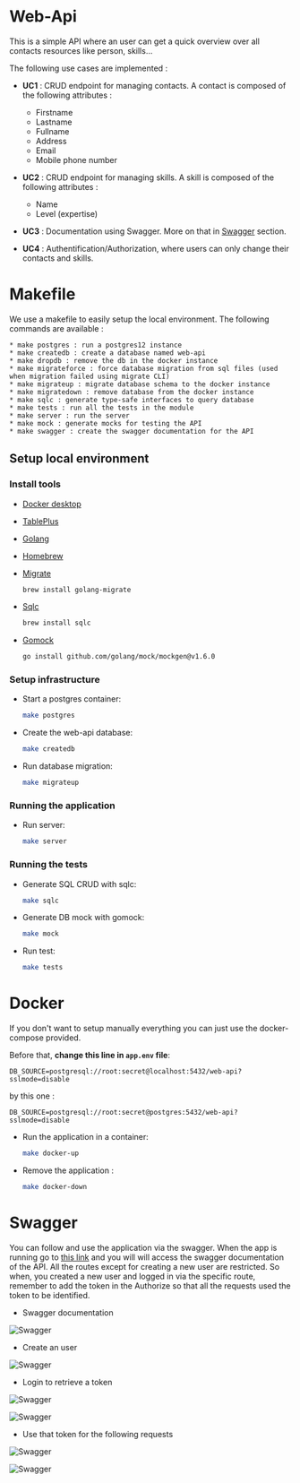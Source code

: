 # Web-Api

This is a simple API where an user can get a quick overview over all contacts resources like person, skills...

The following use cases are implemented : 

* **UC1** : CRUD endpoint for managing contacts. A contact is composed of the following attributes : 
    * Firstname
    * Lastname
    * Fullname
    * Address
    * Email
    * Mobile phone number

* **UC2** : CRUD endpoint for managing skills. A skill is composed of the following attributes : 
    * Name
    * Level (expertise)

* **UC3** : Documentation using Swagger. More on that in [Swagger](#swagger) section.

* **UC4** : Authentification/Authorization, where users can only change their contacts and skills.

# Makefile 

We use a makefile to easily setup the local environment. The following commands are available : 

    * make postgres : run a postgres12 instance
    * make createdb : create a database named web-api
    * make dropdb : remove the db in the docker instance
    * make migrateforce : force database migration from sql files (used when migration failed using migrate CLI)
    * make migrateup : migrate database schema to the docker instance
    * make migratedown : remove database from the docker instance
    * make sqlc : generate type-safe interfaces to query database
    * make tests : run all the tests in the module
    * make server : run the server 
    * make mock : generate mocks for testing the API
    * make swagger : create the swagger documentation for the API

## Setup local environment

### Install tools

- [Docker desktop](https://www.docker.com/products/docker-desktop)
- [TablePlus](https://tableplus.com/)
- [Golang](https://golang.org/)
- [Homebrew](https://brew.sh/)
- [Migrate](https://github.com/golang-migrate/migrate/tree/master/cmd/migrate)

    ```bash
    brew install golang-migrate
    ```

- [Sqlc](https://github.com/kyleconroy/sqlc#installation)

    ```bash
    brew install sqlc
    ```

- [Gomock](https://github.com/golang/mock)

    ``` bash
    go install github.com/golang/mock/mockgen@v1.6.0
    ```

### Setup infrastructure

- Start a postgres container:

    ```bash
    make postgres
    ```

- Create the web-api database:

    ```bash
    make createdb
    ```

- Run database migration:

    ```bash
    make migrateup
    ```
### Running the application 

- Run server:

    ```bash
    make server
    ```

### Running the tests 

- Generate SQL CRUD with sqlc:

    ```bash
    make sqlc
    ```

- Generate DB mock with gomock:

    ```bash
    make mock
    ```

- Run test:

    ```bash
    make tests
    ```


# Docker 

If you don't want to setup manually everything you can just use the docker-compose provided. 

Before that, **change this line in `app.env` file**: 

```
DB_SOURCE=postgresql://root:secret@localhost:5432/web-api?sslmode=disable
```

by this one : 

```
DB_SOURCE=postgresql://root:secret@postgres:5432/web-api?sslmode=disable
```

* Run the application in a container:

    ```bash
    make docker-up
    ```

* Remove the application :

    ```bash
    make docker-down
    ```
# Swagger 

You can follow and use the application via the swagger. When the app is running go to [this link](http://localhost:8080/swagger/index.html) and you will will access the swagger documentation of the API. All the routes except for creating a new user are restricted. So when, you created a new user and logged in via the specific route, remember to add the token in the Authorize so that all the requests used the token to be identified.

* Swagger documentation

![Swagger](./images/swagger.png)

* Create an user 

![Swagger](./images/CreateUser.png)

* Login to retrieve a token

![Swagger](./images/LoginUser.png)

![Swagger](./images/RetrieveToken.png)

* Use that token for the following requests

![Swagger](./images/Authorize.png)

![Swagger](./images/AddTokerBearer.png)

